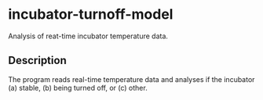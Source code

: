 # incubator-turnoff-model
Analysis of reat-time incubator temperature data.

## Description
The program reads real-time temperature data and analyses if the incubator (a) stable, (b) being turned off, or (c) other.
